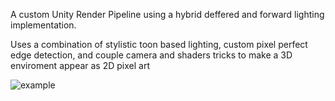 
A custom Unity Render Pipeline using a hybrid deffered and forward lighting implementation.

Uses a combination of stylistic toon based lighting, custom pixel perfect edge detection, and couple camera and shaders tricks to make a 
3D enviroment appear as 2D pixel art

![example](https://github.com/grandalfTheStressed/Sydonia/assets/49038446/da3ceccf-0b9d-419a-b0f9-1fd202eaf732)
